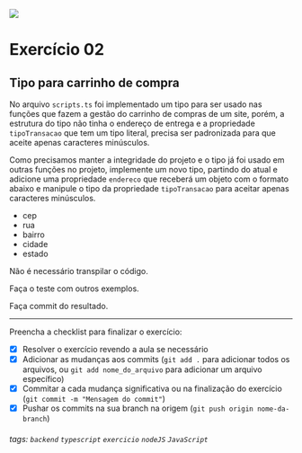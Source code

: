 ![](https://i.imgur.com/xG74tOh.png)

# Exercício 02

## Tipo para carrinho de compra

No arquivo `scripts.ts` foi implementado um tipo para ser usado nas funções que fazem a gestão do carrinho de compras de um site, porém, a estrutura do tipo não tinha o endereço de entrega e a propriedade `tipoTransacao` que tem um tipo literal, precisa ser padronizada para que aceite apenas caracteres minúsculos.

Como precisamos manter a integridade do projeto e o tipo já foi usado em outras funções no projeto, implemente um novo tipo, partindo do atual e adicione uma propriedade `endereco` que receberá um objeto com o formato abaixo e manipule o tipo da propriedade `tipoTransacao` para aceitar apenas caracteres minúsculos.

-   cep
-   rua
-   bairro
-   cidade
-   estado

Não é necessário transpilar o código.

Faça o teste com outros exemplos.

Faça commit do resultado.

---

Preencha a checklist para finalizar o exercício:

-   [x] Resolver o exercício revendo a aula se necessário
-   [x] Adicionar as mudanças aos commits (`git add .` para adicionar todos os arquivos, ou `git add nome_do_arquivo` para adicionar um arquivo específico)
-   [x] Commitar a cada mudança significativa ou na finalização do exercício (`git commit -m "Mensagem do commit"`)
-   [x] Pushar os commits na sua branch na origem (`git push origin nome-da-branch`)

###### tags: `backend` `typescript` `exercicio` `nodeJS` `JavaScript`
